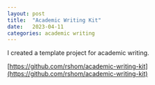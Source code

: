 ```yaml
---
layout: post
title:  "Academic Writing Kit"
date:   2023-04-11
categories: academic writing
---
```


I created a template project for academic writing. 

[https://github.com/rshom/academic-writing-kit](https://github.com/rshom/academic-writing-kit)
